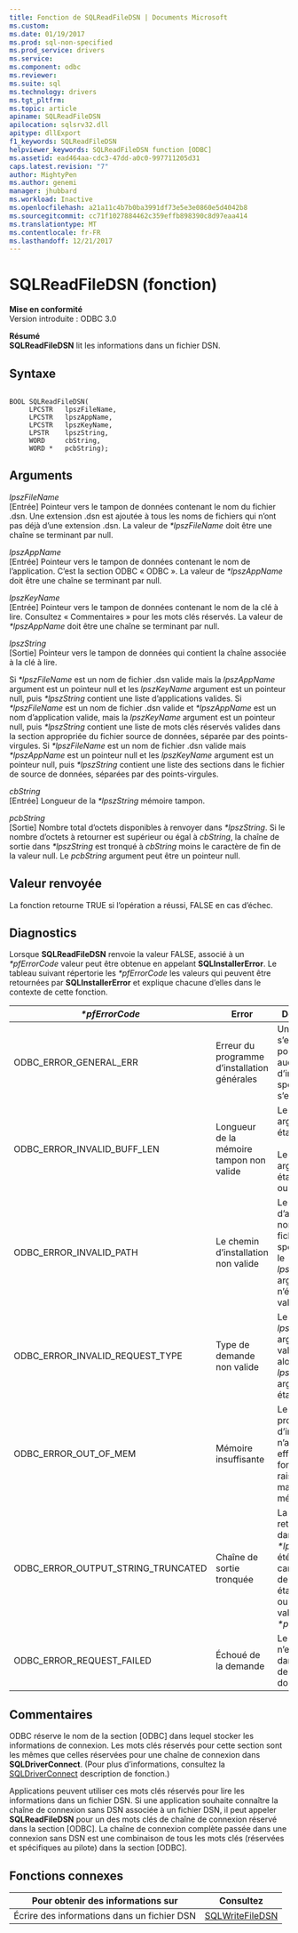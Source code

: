 ```yaml
---
title: Fonction de SQLReadFileDSN | Documents Microsoft
ms.custom: 
ms.date: 01/19/2017
ms.prod: sql-non-specified
ms.prod_service: drivers
ms.service: 
ms.component: odbc
ms.reviewer: 
ms.suite: sql
ms.technology: drivers
ms.tgt_pltfrm: 
ms.topic: article
apiname: SQLReadFileDSN
apilocation: sqlsrv32.dll
apitype: dllExport
f1_keywords: SQLReadFileDSN
helpviewer_keywords: SQLReadFileDSN function [ODBC]
ms.assetid: ead464aa-cdc3-47dd-a0c0-997711205d31
caps.latest.revision: "7"
author: MightyPen
ms.author: genemi
manager: jhubbard
ms.workload: Inactive
ms.openlocfilehash: a21a11c4b7b0ba3991df73e5e3e0860e5d4042b8
ms.sourcegitcommit: cc71f1027884462c359effb898390c8d97eaa414
ms.translationtype: MT
ms.contentlocale: fr-FR
ms.lasthandoff: 12/21/2017
---
```

# <a name="sqlreadfiledsn-function"></a>SQLReadFileDSN (fonction)
**Mise en conformité**  
 Version introduite : ODBC 3.0  
  
 **Résumé**  
 **SQLReadFileDSN** lit les informations dans un fichier DSN.  
  
## <a name="syntax"></a>Syntaxe  
  
```  
  
BOOL SQLReadFileDSN(  
     LPCSTR   lpszFileName,  
     LPCSTR   lpszAppName,  
     LPCSTR   lpszKeyName,  
     LPSTR    lpszString,  
     WORD     cbString,  
     WORD *   pcbString);  
```  
  
## <a name="arguments"></a>Arguments  
 *lpszFileName*  
 [Entrée] Pointeur vers le tampon de données contenant le nom du fichier .dsn. Une extension .dsn est ajoutée à tous les noms de fichiers qui n’ont pas déjà d’une extension .dsn. La valeur de  *\*lpszFileName* doit être une chaîne se terminant par null.  
  
 *lpszAppName*  
 [Entrée] Pointeur vers le tampon de données contenant le nom de l’application. C’est la section ODBC « ODBC ». La valeur de  *\*lpszAppName* doit être une chaîne se terminant par null.  
  
 *lpszKeyName*  
 [Entrée] Pointeur vers le tampon de données contenant le nom de la clé à lire. Consultez « Commentaires » pour les mots clés réservés. La valeur de  *\*lpszAppName* doit être une chaîne se terminant par null.  
  
 *lpszString*  
 [Sortie] Pointeur vers le tampon de données qui contient la chaîne associée à la clé à lire.  
  
 Si  *\*lpszFileName* est un nom de fichier .dsn valide mais la *lpszAppName* argument est un pointeur null et les *lpszKeyName* argument est un pointeur null, puis  *\*lpszString* contient une liste d’applications valides. Si  *\*lpszFileName* est un nom de fichier .dsn valide et  *\*lpszAppName* est un nom d’application valide, mais la *lpszKeyName* argument est un pointeur null, puis  *\*lpszString* contient une liste de mots clés réservés valides dans la section appropriée du fichier source de données, séparée par des points-virgules. Si  *\*lpszFileName* est un nom de fichier .dsn valide mais  *\*lpszAppName* est un pointeur null et les *lpszKeyName* argument est un pointeur null, puis  *\*lpszString* contient une liste des sections dans le fichier de source de données, séparées par des points-virgules.  
  
 *cbString*  
 [Entrée] Longueur de la  *\*lpszString* mémoire tampon.  
  
 *pcbString*  
 [Sortie] Nombre total d’octets disponibles à renvoyer dans  *\*lpszString*. Si le nombre d’octets à retourner est supérieur ou égal à *cbString*, la chaîne de sortie dans  *\*lpszString* est tronqué à *cbString* moins le caractère de fin de la valeur null. Le *pcbString* argument peut être un pointeur null.  
  
## <a name="returns"></a>Valeur renvoyée  
 La fonction retourne TRUE si l’opération a réussi, FALSE en cas d’échec.  
  
## <a name="diagnostics"></a>Diagnostics  
 Lorsque **SQLReadFileDSN** renvoie la valeur FALSE, associé à un  *\*pfErrorCode* valeur peut être obtenue en appelant **SQLInstallerError**. Le tableau suivant répertorie les  *\*pfErrorCode* les valeurs qui peuvent être retournées par **SQLInstallerError** et explique chacune d’elles dans le contexte de cette fonction.  
  
|*\*pfErrorCode*|Error|Description|  
|---------------------|-----------|-----------------|  
|ODBC_ERROR_GENERAL_ERR|Erreur du programme d’installation générales|Une erreur s’est produite pour lequel aucune erreur d’installation spécifique s’est produite.|  
|ODBC_ERROR_INVALID_BUFF_LEN|Longueur de la mémoire tampon non valide|Le *lpszString* argument était NULL.<br /><br /> Le *cbString* argument était inférieur ou égal à 0.|  
|ODBC_ERROR_INVALID_PATH|Le chemin d’installation non valide|Le chemin d’accès du nom de fichier spécifié dans le *lpszFileName* argument n’était pas valide.|  
|ODBC_ERROR_INVALID_REQUEST_TYPE|Type de demande non valide|Le *lpszAppName* argument a la valeur NULL, alors que le *lpszKeyName* argument était valide.|  
|ODBC_ERROR_OUT_OF_MEM|Mémoire insuffisante|Le programme d’installation n’a pas pu effectuer la fonction en raison d’un manque de mémoire.|  
|ODBC_ERROR_OUTPUT_STRING_TRUNCATED|Chaîne de sortie tronquée|La chaîne retournée dans  *\*lpszString* a été tronqué, car la valeur de *cbString* était inférieur ou égal à la valeur de  *\*pcbString*.|  
|ODBC_ERROR_REQUEST_FAILED|Échoué de la demande|Le mot clé n’existe pas dans le fichier de source de données.|  
  
## <a name="comments"></a>Commentaires  
 ODBC réserve le nom de la section [ODBC] dans lequel stocker les informations de connexion. Les mots clés réservés pour cette section sont les mêmes que celles réservées pour une chaîne de connexion dans **SQLDriverConnect**. (Pour plus d’informations, consultez la [SQLDriverConnect](../../../odbc/reference/syntax/sqldriverconnect-function.md) description de fonction.)  
  
 Applications peuvent utiliser ces mots clés réservés pour lire les informations dans un fichier DSN. Si une application souhaite connaître la chaîne de connexion sans DSN associée à un fichier DSN, il peut appeler **SQLReadFileDSN** pour un des mots clés de chaîne de connexion réservé dans la section [ODBC]. La chaîne de connexion complète passée dans une connexion sans DSN est une combinaison de tous les mots clés (réservées et spécifiques au pilote) dans la section [ODBC].  
  
## <a name="related-functions"></a>Fonctions connexes  
  
|Pour obtenir des informations sur|Consultez|  
|---------------------------|---------|  
|Écrire des informations dans un fichier DSN|[SQLWriteFileDSN](../../../odbc/reference/syntax/sqlwritefiledsn-function.md)|
